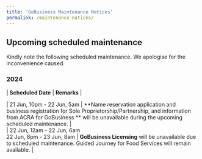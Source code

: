 ```yaml
---
title: 'GoBusiness Maintenance Notices'
permalink: /maintenance-notices/
---
```


## Upcoming scheduled maintenance

Kindly note the following scheduled maintenance. We apologise for the inconvenience caused.

### 2024 

| **Scheduled Date** | **Remarks** |  


| 21 Jun, 10pm - 22 Jun, 5am | **Name reservation application and business registration for Sole Proprietorship/Partnership, and information from ACRA for GoBusiness ** will be unavailable during the upcoming scheduled maintenance. |  
| 22 Jun, 12am - 22 Jun, 6am <br> 22 Jun, 8pm - 23 Jun, 8am | **GoBusiness Licensing** will be unavailable due to scheduled maintenance. Guided Journey for Food Services will remain available. | 



<script src="/jquery/jquery.min.js"></script> <script src="/jquery/resize-tables.js"></script>
